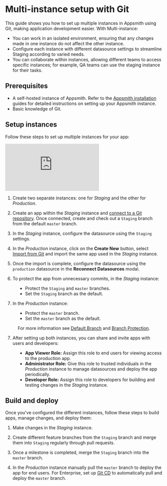 # Multi-instance setup with Git 

This guide shows you how to set up multiple instances in Appsmith using Git, making application development easier. With Multi-instance:

* You can work in an isolated environment, ensuring that any changes made in one instance do not affect the other instance.
* Configure each instance with different datasource settings to streamline Staging according to varied needs.
* You can collaborate within instances, allowing different teams to access specific instances; for example, QA teams can use the staging instance for their tasks.



## Prerequisites

* A self-hosted instance of Appsmith. Refer to the [Appsmith installation](/getting-started/setup/installation-guides) guides for detailed instructions on setting up your Appsmith instance.
* Basic knowledge of Git.



## Setup instances

Follow these steps to set up multiple instances for your app:


<div style={{ position: "relative", paddingBottom: "calc(50.520833333333336% + 41px)", height: "0", width: "100%" }}>
  <iframe src="https://demo.arcade.software/KW8UHVsaBJquF3TNfNiE?embed" frameborder="0" loading="lazy" webkitallowfullscreen mozallowfullscreen allowfullscreen style={{ position: "absolute", top: "0", left: "0", width: "100%", height: "100%", colorScheme: "light" }} title="Appsmith | Connect Data">
  </iframe>
</div>

1. Create two separate instances: one for *Staging* and the other for *Production*.

2. Create an app within the *Staging* instance and [connect to a Git repository](/advanced-concepts/version-control-with-git/connecting-to-git-repository). Once connected, create and check out a `Staging` branch from the default `master` branch.

3. In the *Staging* instance, configure the datasource using the `Staging` settings.

4. In the *Production* instance, click on the **Create New** button, select [Import from Git](/advanced-concepts/version-control-with-git/import-from-repository) and import the same app used in the *Staging* instance.

5. Once the import is complete, configure the datasource using the `production` datasource in the **Reconnect Datasources** modal.

6. To protect the app from unnecessary commits, in the *Staging* instance:

<dd>

* Protect the `Staging` and `master` branches.
* Set the `Staging` branch as the default.

</dd>

7. In the *Production* instance:

<dd>

* Protect the `master` branch.
* Set the `master` branch as the default.

For more information see [Default Branch](/advanced-concepts/version-control-with-git/working-with-branches#default-branch) and [Branch Protection](/advanced-concepts/version-control-with-git/working-with-branches#branch-protection).

</dd>

7. After setting up both instances, you can share and invite apps with users and developers:

<dd>

* **App Viewer Role:** Assign this role to end users for viewing access to the production app.
* **Administrator Role:** Give this role to trusted individuals in the *Production* instance to manage datasources and deploy the app periodically.
* **Developer Role:** Assign this role to developers for building and testing changes in the *Staging* instance.

</dd>



## Build and deploy

Once you've configured the different instances, follow these steps to build apps, manage changes, and deploy them:

1. Make changes in the *Staging* instance.

2. Create different feature branches from the `Staging` branch and merge them into `Staging` regularly through pull requests.

3. Once a milestone is completed, merge the `Staging` branch into the `master` branch.

4. In the *Production* instance manually pull the `master` branch to deploy the app for end users. For Enterprise, set up [Git CD](/advanced-concepts/version-control-with-git/cd-with-git) to automatically pull and deploy the `master` branch.

